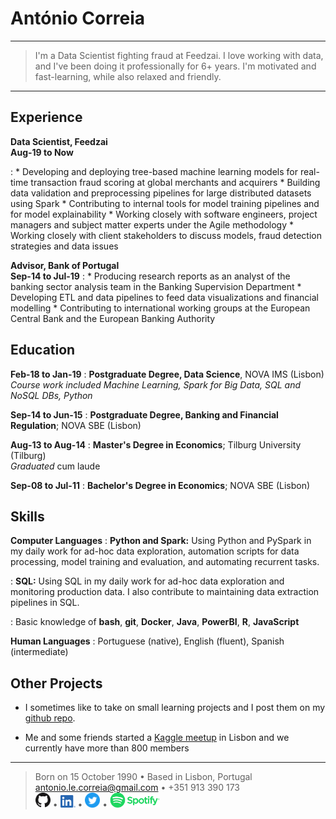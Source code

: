 António Correia
=================
----

>  I'm a Data Scientist fighting fraud at Feedzai. 
>  I love working with data, and I've been doing it professionally for 6+ years.
>  I'm motivated and fast-learning, while also relaxed and friendly.

----

Experience
----------

**Data Scientist, Feedzai <br> Aug-19 to Now**

:   * Developing and deploying tree-based machine learning models for real-time transaction fraud scoring at global merchants and acquirers
    * Building data validation and preprocessing pipelines for large distributed datasets using Spark
    * Contributing to internal tools for model training pipelines and for model explainability
    * Working closely with software engineers, project managers and subject matter experts under the Agile methodology
    * Working closely with client stakeholders to discuss models, fraud detection strategies and data issues


**Advisor, Bank of Portugal <br> Sep-14 to Jul-19**
:   * Producing research reports as an analyst of the banking sector analysis team in the Banking Supervision Department
    * Developing ETL and data pipelines to feed data visualizations and financial modelling
    * Contributing to international working groups at the European Central Bank and the European Banking Authority


Education
---------

**Feb-18 to Jan-19**
:   **Postgraduate Degree, Data Science**, NOVA IMS (Lisbon) <br>
    *Course work included Machine Learning, Spark for Big Data, SQL and NoSQL DBs, Python*

**Sep-14 to Jun-15**
:   **Postgraduate Degree, Banking and Financial Regulation**; NOVA SBE (Lisbon)

**Aug-13 to Aug-14**
:   **Master's Degree in Economics**; Tilburg University (Tilburg) <br>
    *Graduated* cum laude
    
**Sep-08 to Jul-11**
:   **Bachelor's Degree in Economics**; NOVA SBE (Lisbon)

Skills
--------------------

**Computer Languages**
:   **Python and Spark:** Using Python and PySpark in my daily work for ad-hoc
    data exploration, automation scripts for data processing, model 
    training and evaluation, and automating recurrent tasks. 

:   **SQL:** Using SQL in my daily work for ad-hoc data exploration
    and monitoring production data. I also contribute to maintaining
    data extraction pipelines in SQL.

:   Basic knowledge of **bash**, **git**, **Docker**, **Java**, **PowerBI**, **R**, **JavaScript**

**Human Languages**
:   Portuguese (native), English (fluent), Spanish (intermediate)

Other Projects
----------------------------------------

* I sometimes like to take on small learning projects and I post them on my [github repo](https://github.com/aglcorreia/).

* Me and some friends started a [Kaggle meetup](https://www.meetup.com/Lisbon-Kaggle/) in Lisbon and we currently have more than 800 members

----

> Born on 15 October 1990 • Based in Lisbon, Portugal <br>
> <antonio.le.correia@gmail.com> • +351 913 390 173 <br>
> <a href="https://github.com/aglcorreia/"><img alt="GitHub repo" src="images/GitHub-Mark-32px.png?raw=true" width="24"/></a> • <a href="https://www.linkedin.com/in/antonioglcorreia/"><img alt="LinkedIn page" src="images/LI-In-Bug.png?raw=true" width="24"/></a> • <a href="https://twitter.com/antoniogcorreia/"><img alt="Twitter" src="images/Twitter social icons - circle - blue.png?raw=true" width="24"/></a> • <a href="https://open.spotify.com/user/1166731195/"><img alt="Spotify profile" src="images/Spotify_Logo_RGB_Green.png?raw=true" width="80"/></a>
